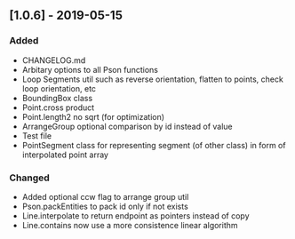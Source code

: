 ## [1.0.6] - 2019-05-15
### Added
- CHANGELOG.md
- Arbitary options to all Pson functions
- Loop Segments util such as reverse orientation, flatten to points, check loop orientation, etc
- BoundingBox class
- Point.cross product
- Point.length2 no sqrt (for optimization)
- ArrangeGroup optional comparison by id instead of value
- Test file
- PointSegment class for representing segment (of other class) in form of interpolated point array

### Changed
- Added optional ccw flag to arrange group util
- Pson.packEntities to pack id only if not exists
- Line.interpolate to return endpoint as pointers instead of copy
- Line.contains now use a more consistence linear algorithm